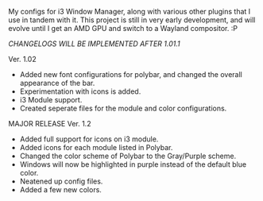 My configs for i3 Window Manager, along with various other plugins that I use in tandem with it.
This project is still in very early development, and will evolve until I get an AMD GPU and switch to a Wayland compositor. :P

*CHANGELOGS WILL BE IMPLEMENTED AFTER 1.01.1*

Ver. 1.02
- Added new font configurations for polybar, and changed the overall appearance of the bar.
- Experimentation with icons is added.
- i3 Module support.
- Created seperate files for the module and color configurations.

MAJOR RELEASE Ver. 1.2
- Added full support for icons on i3 module.
- Added icons for each module listed in Polybar.
- Changed the color scheme of Polybar to the Gray/Purple scheme.
- Windows will now be highlighted in purple instead of the default blue color.
- Neatened up config files.
- Added a few new colors.
